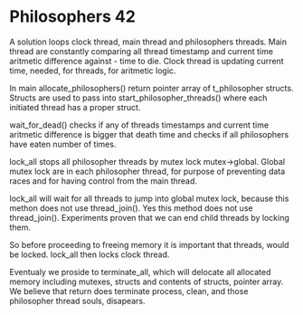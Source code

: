 # Philosophers 42

A solution loops clock thread, main thread and philosophers threads. Main thread are constantly comparing all thread timestamp and current time aritmetic difference against - time to die.
Clock thread is updating current time, needed, for threads, for aritmetic logic. 

In main allocate_philosophers() return pointer array of t_philosopher structs.  Structs are used to pass into start_philosopher_threads() where each initiated thread has a proper struct.

wait_for_dead() checks if any of threads timestamps and current time aritmetic difference is bigger that death time and checks if all philosophers have eaten number of times.

lock_all stops all philosopher threads by mutex lock mutex->global. Global mutex lock are in each philosopher thread, for purpose of preventing data races and for having control from the main thread.

lock_all will wait for all threads to jump into global mutex lock, because this methon does not use thread_join(). Yes this method does not use thread_join(). Experiments proven that we can end child threads by locking them.

So before proceeding to freeing memory it is important that threads, would be locked.
lock_all then locks clock thread.

Eventualy we proside to terminate_all, which will delocate all allocated memory including mutexes, structs and contents of structs, pointer array.
We believe that return does terminate process, clean, and those philosopher thread souls, disapears.
